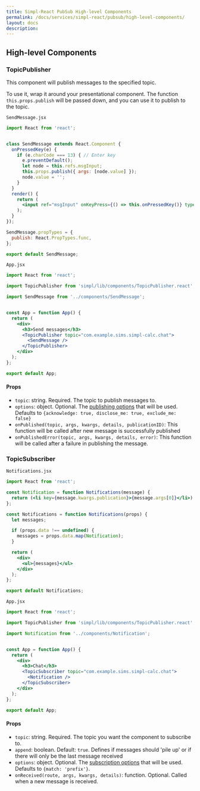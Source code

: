 ```yaml
---
title: Simpl-React PubSub High-level Components
permalink: /docs/services/simpl-react/pubsub/high-level-components/
layout: docs
description:
---
```


## High-level Components

### TopicPublisher

This component will publish messages to the specified topic.

To use it, wrap it around your presentational component. The function `this.props.publish` will be passed down, and you can use it to publish to the topic.

`SendMessage.jsx`

```jsx
import React from 'react';


class SendMessage extends React.Component {
  onPressedKey(e) {
    if (e.charCode === 13) { // Enter key
      e.preventDefault();
      let node = this.refs.msgInput;
      this.props.publish({ args: [node.value] });
      node.value = '';
    }
  }
  render() {
    return (
      <input ref="msgInput" onKeyPress={() => this.onPressedKey()} type="text" />
    );
  }
});

SendMessage.propTypes = {
  publish: React.PropTypes.func,
};

export default SendMessage;
```

`App.jsx`

```jsx
import React from 'react';

import TopicPublisher from 'simpl/lib/components/TopicPublisher.react';

import SendMessage from '../components/SendMessage';


const App = function App() {
  return (
    <div>
      <h3>Send messages</h3>
      <TopicPublisher topic="com.example.sims.simpl-calc.chat">
        <SendMessage />
      </TopicPublisher>
    </div>
  );
};

export default App;
```

#### Props

* `topic`: string. Required. The topic to publish messages to.
* `options`: object. Optional. The [publishing options](http://autobahn.ws/python/reference/autobahn.wamp.html?highlight=publishoptions#autobahn.wamp.PublishOptions) that will be used. Defaults to `{acknowledge: true, disclose_me: true, exclude_me: false}`
* `onPublished(topic, args, kwargs, details, publicationID)`: This function will be called after new message is successfully published
* `onPublishedError(topic, args, kwargs, details, error)`: This function will be called after a failure in publishing the message.


### TopicSubscriber

`Notifications.jsx`

```jsx
import React from 'react';

const Notification = function Notifications(message) {
  return (<li key={message.kwargs.publication}>{message.args[0]}</li>)
};

const Notifications = function Notifications(props) {
  let messages;

  if (props.data !== undefined) {
    messages = props.data.map(Notification);
  }

  return (
    <div>
      <ul>{messages}</ul>
    </div>
  );
};

export default Notifications;
```

`App.jsx`

```jsx
import React from 'react';

import TopicPublisher from 'simpl/lib/components/TopicPublisher.react';

import Notification from '../components/Notification';


const App = function App() {
  return (
    <div>
      <h3>Chat</h3>
      <TopicSubscriber topic="com.example.sims.simpl-calc.chat">
        <Notification />
      </TopicSubscriber>
    </div>
  );
};

export default App;
```

#### Props

* `topic`: string. Required. The topic you want the component to subscribe to.
* `append`: boolean. Default: `true`. Defines if messages should 'pile up' or if there will only be the last message received
* `options`: object. Optional. The [subscription options](http://autobahn.ws/python/reference/autobahn.wamp.html#autobahn.wamp.SubscriptionOptions) that will be used. Defaults to `{match: 'prefix'}`.
* `onReceived(route, args, kwargs, details)`: function. Optional. Called when a new message is received.

